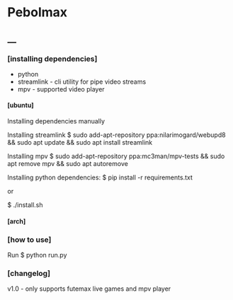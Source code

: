 # Pebolmax

## __

### [installing dependencies]
- python 
- streamlink - cli utility for pipe video streams
- mpv - supported video player 

#### [ubuntu]
Installing dependencies manually

Installing streamlink
 $ sudo add-apt-repository ppa:nilarimogard/webupd8 && sudo apt update && sudo apt install streamlink

Installing mpv
 $ sudo add-apt-repository ppa:mc3man/mpv-tests && sudo apt remove mpv && sudo apt autoremove
 
Installing python dependencies:
 $ pip install -r requirements.txt
 
 or
 
 $ ./install.sh

#### [arch]

### [how to use]

Run 
  $ python run.py

### [changelog]
v1.0 - only supports futemax live games and mpv player
